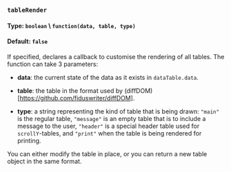 ### `tableRender`
#### Type: `boolean` \ `function(data, table, type)`
#### Default: `false`


If specified, declares a callback to customise the rendering of all tables. The function can take 3 parameters:

* **data**: the current state of the data as it exists in `dataTable.data`.

* **table**: the table in the format used by (diffDOM)[https://github.com/fiduswriter/diffDOM].

* **type**: a string representing the kind of table that is being drawn: `"main"` is the regular table, `"message"` is an empty table that is to include a message to the user, `"header"` is a special header table used for `scrollY`-tables, and `"print"` when the table is being rendered for printing.

You can either modify the table in place, or you can return a new table object in the same format.
